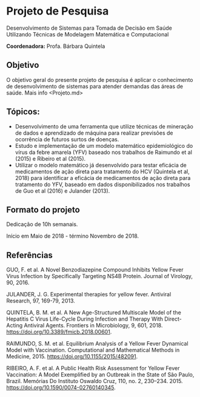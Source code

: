# Projeto de Pesquisa
Desenvolvimento de Sistemas para Tomada de Decisão em Saúde Utilizando Técnicas de Modelagem Matemática e Computacional

**Coordenadora:** Profa. Bárbara Quintela

## Objetivo

O objetivo geral do presente projeto de pesquisa é aplicar o conhecimento de desenvolvimento de sistemas para atender demandas das áreas de saúde. Mais info <Projeto.md>

## Tópicos:

*  Desenvolvimento de uma ferramenta que utilize técnicas de mineração de dados e aprendizado de máquina para realizar previsões de ocorrência de futuros surtos de doenças. 
*  Estudo e implementação de um modelo matemático epidemiológico do vírus da febre amarela (YFV) baseado nos trabalhos de Raimundo et al (2015) e Ribeiro et al (2015). 
*  Utilizar o modelo matemático já desenvolvido para testar eficácia de medicamentos de ação direta para tratamento do HCV (Quintela et al, 2018) para identificar a eficácia de medicamentos de ação direta para tratamento do YFV, baseado em dados disponibilizados nos trabalhos de Guo et al (2016) e Julander (2013). 

## Formato do projeto

Dedicação de 10h semanais. 

Início em Maio de 2018 - término Novembro de 2018.

## Referências

GUO, F. et al. A Novel Benzodiazepine Compound Inhibits Yellow Fever Virus Infection by Specifically Targeting NS4B Protein. Journal of Virology, 90, 2016. 

JULANDER, J. G. Experimental therapies for yellow fever. Antiviral Research, 97, 169-79, 2013.

QUINTELA, B. M. et al. A New Age-Structured Multiscale Model of the Hepatitis C Virus Life-Cycle During Infection and Therapy With Direct-Acting Antiviral Agents. Frontiers in Microbiology, 9, 601, 2018. https://doi.org/10.3389/fmicb.2018.00601. 

RAIMUNDO, S. M. et al. Equilibrium Analysis of a Yellow Fever Dynamical Model with Vaccination. Computational and Mathematical Methods in Medicine, 2015. https://doi.org/10.1155/2015/482091. 

RIBEIRO, A. F. et al. A Public Health Risk Assessment for Yellow Fever Vaccination: A Model Exemplified by an Outbreak in the State of São Paulo, Brazil. Memórias Do Instituto Oswaldo Cruz, 110, no. 2, 230–234. 2015. https://doi.org/10.1590/0074-02760140345.

